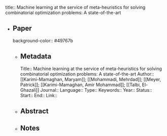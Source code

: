 title:: Machine learning at the service of meta-heuristics for solving combinatorial optimization problems: A state-of-the-art

- ## Paper
  background-color:: #49767b
	- ## Metadata
	  Title:: Machine learning at the service of meta-heuristics for solving combinatorial optimization problems: A state-of-the-art
	  Author:: [[Karimi-Mamaghan, Maryam]]; [[Mohammadi, Mehrdad]]; [[Meyer, Patrick]]; [[Karimi-Mamaghan, Amir Mohammad]]; [[Talbi, El-Ghazali]]
	  Journal::
	  Language::
	  Type::
	  Keywords::
	  Year::
	  Status::
	  Start::
	  End::
	  Link::
	- ## Abstract
	- ## Notes